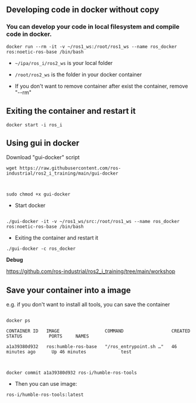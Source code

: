 ## Developing code in docker without copy  

### You can develop your code in local filesystem and compile code in docker. 

``` 
docker run --rm -it -v ~/ros1_ws:/root/ros1_ws --name ros_docker ros:noetic-ros-base /bin/bash 
``` 

- `~/ipa/ros_i/ros2_ws` is your local folder 

- `/root/ros2_ws` is the folder in your docker container 

- If you don't want to remove container after exist the container, remove "--rm" 

## Exiting the container and restart it 

``` 
docker start -i ros_i 
``` 

## Using gui in docker 

Download "gui-docker" script 

``` 
wget https://raw.githubusercontent.com/ros-industrial/ros2_i_training/main/gui-docker 
 
```
```

sudo chmod +x gui-docker 

``` 

- Start docker 

``` 

./gui-docker -it -v ~/ros1_ws/src:/root/ros1_ws --name ros_docker ros:noetic-ros-base /bin/bash 

``` 
- Exiting the container and restart it 

``` 
./gui-docker -c ros_docker 
``` 

**Debug**  

https://github.com/ros-industrial/ros2_i_training/tree/main/workshop 


## Save your container into a image 

e.g. if you don't want to install all tools, you can save the container 

``` 

docker ps 

CONTAINER ID   IMAGE                 COMMAND                  CREATED             STATUS          PORTS     NAMES 

a1a39380d932   ros:humble-ros-base   "/ros_entrypoint.sh …"   46 minutes ago      Up 46 minutes             test 

 

docker commit a1a39380d932 ros-i/humble-ros-tools 

``` 

- Then you can use image: 
```
ros-i/humble-ros-tools:latest 
```

